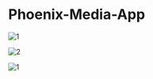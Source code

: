 ﻿# Phoenix-Media-App
 
![1](https://user-images.githubusercontent.com/106148740/196251558-ca02f98f-7552-4250-bbfc-224154d29825.jpg)

 
![2](https://user-images.githubusercontent.com/106148740/195580830-07ab27e3-c71d-4a22-9a76-00b1f9e9f0b3.jpg)


![1](https://user-images.githubusercontent.com/106148740/195426689-3a6e5e36-e535-43f5-9c4f-4d7cbe6b1eb5.jpg)


